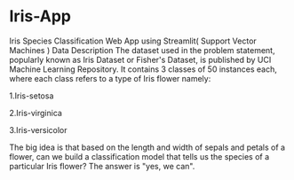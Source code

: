 # Iris-App
Iris Species Classification Web App using Streamlit( Support Vector Machines )
Data Description
The dataset used in the problem statement, popularly known as Iris Dataset or Fisher's Dataset, is published by UCI Machine Learning Repository. It contains 3 classes of 50 instances each, where each class refers to a type of Iris flower namely:

1.Iris-setosa

2.Iris-virginica

3.Iris-versicolor

The big idea is that based on the length and width of sepals and petals of a flower, can we build a classification model that tells us the species of a particular Iris flower? The answer is "yes, we can". 
